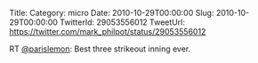 Title: 
Category: micro
Date: 2010-10-29T00:00:00
Slug: 2010-10-29T00:00:00
TwitterId: 29053556012
TweetUrl: https://twitter.com/mark_philpot/status/29053556012

RT [@parislemon](https://twitter.com/parislemon): Best three strikeout inning ever.